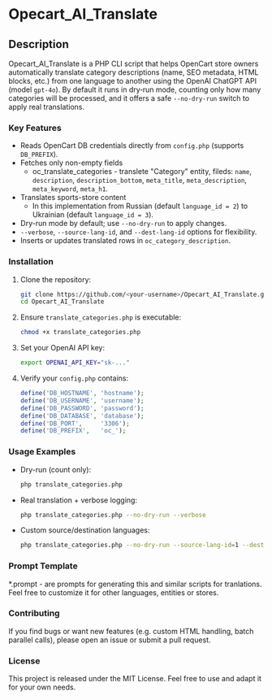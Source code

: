 # Opecart\_AI\_Translate

## Description

Opecart\_AI\_Translate is a PHP CLI script that helps OpenCart store owners automatically translate category descriptions (name, SEO metadata, HTML blocks, etc.) from one language to another using the OpenAI ChatGPT API (model `gpt-4o`). By default it runs in dry‑run mode, counting only how many categories will be processed, and it offers a safe `--no-dry-run` switch to apply real translations.

### Key Features

* Reads OpenCart DB credentials directly from `config.php` (supports `DB_PREFIX`).
* Fetches only non-empty fields
  * oc_translate_categories - translete "Category" entity, fileds: `name`, `description`, `description_bottom`, `meta_title`, `meta_description`, `meta_keyword`, `meta_h1`.
* Translates sports-store content 
  * In this implementation from Russian (default `language_id = 2`) to Ukrainian (default `language_id = 3`).
* Dry-run mode by default; use `--no-dry-run` to apply changes.
* `--verbose`, `--source-lang-id`, and `--dest-lang-id` options for flexibility.
* Inserts or updates translated rows in `oc_category_description`.

### Installation

1. Clone the repository:

   ```bash
   git clone https://github.com/<your-username>/Opecart_AI_Translate.git
   cd Opecart_AI_Translate
   ```
2. Ensure `translate_categories.php` is executable:

   ```bash
   chmod +x translate_categories.php
   ```
3. Set your OpenAI API key:

   ```bash
   export OPENAI_API_KEY="sk-..."
   ```
4. Verify your `config.php` contains:

   ```php
   define('DB_HOSTNAME', 'hostname');
   define('DB_USERNAME', 'username');
   define('DB_PASSWORD', 'password');
   define('DB_DATABASE', 'database');
   define('DB_PORT',     '3306');
   define('DB_PREFIX',   'oc_');
   ```

### Usage Examples

* Dry-run (count only):

  ```bash
  php translate_categories.php
  ```
* Real translation + verbose logging:

  ```bash
  php translate_categories.php --no-dry-run --verbose
  ```
* Custom source/destination languages:

  ```bash
  php translate_categories.php --no-dry-run --source-lang-id=1 --dest-lang-id=4
  ```

### Prompt Template

\*.prompt - are prompts for generating this and similar scripts for tranlations. Feel free to customize it for other languages, entities or stores.


### Contributing

If you find bugs or want new features (e.g. custom HTML handling, batch parallel calls), please open an issue or submit a pull request.

### License

This project is released under the MIT License. Feel free to use and adapt it for your own needs.

